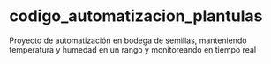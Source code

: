 # codigo_automatizacion_plantulas
Proyecto de automatización en bodega de semillas, manteniendo temperatura y humedad en un rango y monitoreando en tiempo real
